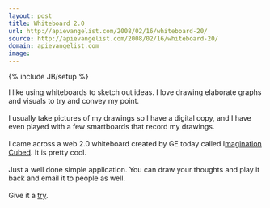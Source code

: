 ```yaml
---
layout: post
title: Whiteboard 2.0
url: http://apievangelist.com/2008/02/16/whiteboard-20/
source: http://apievangelist.com/2008/02/16/whiteboard-20/
domain: apievangelist.com
image: 
---
```

{% include JB/setup %}<p>I like using whiteboards to sketch out ideas.  I love drawing elaborate graphs and visuals to try and convey my point. <br /><br />I usually take pictures of my drawings so I have a digital copy, and I have even played with a few smartboards that record my drawings.<br /><br />I came across a web 2.0 whiteboard created by GE today called I<a href="http://imagination3.com/">magination Cubed</a>.  It is pretty cool. <br /><br />Just a well done simple application.  You can draw your thoughts and play it back and email it to people as well.<br /><br />Give it a <a href="http://imagination3.com/">try</a>.</p>
